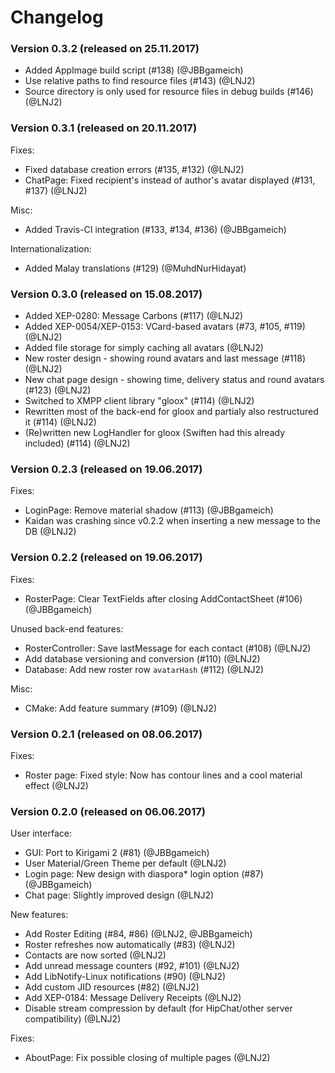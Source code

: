 # Changelog

### Version 0.3.2 (released on 25.11.2017)
 * Added AppImage build script (#138) (@JBBgameich)
 * Use relative paths to find resource files (#143) (@LNJ2)
 * Source directory is only used for resource files in debug builds (#146) (@LNJ2)

### Version 0.3.1 (released on 20.11.2017)
Fixes:
 * Fixed database creation errors (#135, #132) (@LNJ2)
 * ChatPage: Fixed recipient's instead of author's avatar displayed (#131, #137) (@LNJ2)

Misc:
 * Added Travis-CI integration (#133, #134, #136) (@JBBgameich)

Internationalization:
 * Added Malay translations (#129) (@MuhdNurHidayat)

### Version 0.3.0 (released on 15.08.2017)
 * Added XEP-0280: Message Carbons (#117) (@LNJ2)
 * Added XEP-0054/XEP-0153: VCard-based avatars (#73, #105, #119) (@LNJ2)
 * Added file storage for simply caching all avatars (@LNJ2)
 * New roster design - showing round avatars and last message (#118) (@LNJ2)
 * New chat page design - showing time, delivery status and round avatars (#123) (@LNJ2)
 * Switched to XMPP client library "gloox" (#114) (@LNJ2)
 * Rewritten most of the back-end for gloox and partialy also restructured it (#114) (@LNJ2)
 * (Re)written new LogHandler for gloox (Swiften had this already included) (#114) (@LNJ2)

### Version 0.2.3 (released on 19.06.2017)
Fixes:
 * LoginPage: Remove material shadow (#113) (@JBBgameich)
 * Kaidan was crashing since v0.2.2 when inserting a new message to the DB (@LNJ2)

### Version 0.2.2 (released on 19.06.2017)
Fixes:
 * RosterPage: Clear TextFields after closing AddContactSheet (#106) (@JBBgameich)

Unused back-end features:
 * RosterController: Save lastMessage for each contact (#108) (@LNJ2)
 * Add database versioning and conversion (#110) (@LNJ2)
 * Database: Add new roster row `avatarHash` (#112) (@LNJ2)

Misc:
 * CMake: Add feature summary (#109) (@LNJ2)

### Version 0.2.1 (released on 08.06.2017)
Fixes:
 * Roster page: Fixed style: Now has contour lines and a cool material effect (@LNJ2)

### Version 0.2.0 (released on 06.06.2017)
User interface:
 * GUI: Port to Kirigami 2 (#81) (@JBBgameich)
 * User Material/Green Theme per default (@LNJ2)
 * Login page: New design with diaspora* login option (#87) (@JBBgameich)
 * Chat page: Slightly improved design (@LNJ2)

New features:
 * Add Roster Editing (#84, #86) (@LNJ2, @JBBgameich)
 * Roster refreshes now automatically (#83) (@LNJ2)
 * Contacts are now sorted (@LNJ2)
 * Add unread message counters (#92, #101) (@LNJ2)
 * Add LibNotify-Linux notifications (#90) (@LNJ2)
 * Add custom JID resources (#82) (@LNJ2)
 * Add XEP-0184: Message Delivery Receipts (@LNJ2)
 * Disable stream compression by default (for HipChat/other server compatibility) (@LNJ2)

Fixes:
 * AboutPage: Fix possible closing of multiple pages (@LNJ2)
